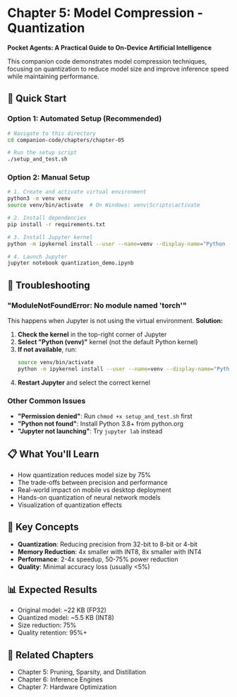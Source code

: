 # Chapter 5: Model Compression - Quantization

**Pocket Agents: A Practical Guide to On-Device Artificial Intelligence**

This companion code demonstrates model compression techniques, focusing on quantization to reduce model size and improve inference speed while maintaining performance.

## 🚀 Quick Start

### Option 1: Automated Setup (Recommended)
```bash
# Navigate to this directory
cd companion-code/chapters/chapter-05

# Run the setup script
./setup_and_test.sh
```

### Option 2: Manual Setup
```bash
# 1. Create and activate virtual environment
python3 -m venv venv
source venv/bin/activate  # On Windows: venv\Scripts\activate

# 2. Install dependencies
pip install -r requirements.txt

# 3. Install Jupyter kernel
python -m ipykernel install --user --name=venv --display-name="Python (venv)"

# 4. Launch Jupyter
jupyter notebook quantization_demo.ipynb
```

## 🔧 Troubleshooting

### "ModuleNotFoundError: No module named 'torch'"

This happens when Jupyter is not using the virtual environment. **Solution:**

1. **Check the kernel** in the top-right corner of Jupyter
2. **Select "Python (venv)"** kernel (not the default Python kernel)
3. **If not available**, run:
   ```bash
   source venv/bin/activate
   python -m ipykernel install --user --name=venv --display-name="Python (venv)"
   ```
4. **Restart Jupyter** and select the correct kernel

### Other Common Issues

- **"Permission denied"**: Run `chmod +x setup_and_test.sh` first
- **"Python not found"**: Install Python 3.8+ from python.org
- **"Jupyter not launching"**: Try `jupyter lab` instead

## 📋 What You'll Learn

- How quantization reduces model size by 75%
- The trade-offs between precision and performance
- Real-world impact on mobile vs desktop deployment
- Hands-on quantization of neural network models
- Visualization of quantization effects

## 🎯 Key Concepts

- **Quantization**: Reducing precision from 32-bit to 8-bit or 4-bit
- **Memory Reduction**: 4x smaller with INT8, 8x smaller with INT4
- **Performance**: 2-4x speedup, 50-75% power reduction
- **Quality**: Minimal accuracy loss (usually <5%)

## 📊 Expected Results

- Original model: ~22 KB (FP32)
- Quantized model: ~5.5 KB (INT8)
- Size reduction: 75%
- Quality retention: 95%+

## 🔗 Related Chapters

- Chapter 5: Pruning, Sparsity, and Distillation
- Chapter 6: Inference Engines
- Chapter 7: Hardware Optimization
